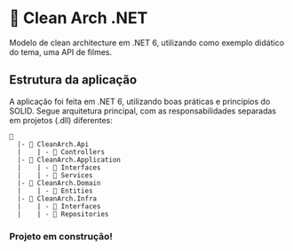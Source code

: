 # 🚧 Clean Arch .NET
Modelo de clean architecture em .NET 6, utilizando como exemplo didático do tema, uma API de filmes.

## Estrutura da aplicação

A aplicação foi feita em .NET 6, utilizando boas práticas e princípios do SOLID. Segue arquitetura principal, com as responsabilidades separadas em projetos (.dll) diferentes:

```
📁 
  |- 📁 CleanArch.Api
  |    | - 📁 Controllers
  |- 📁 CleanArch.Application
  |    | - 📁 Interfaces
  |    | - 📁 Services
  |- 📁 CleanArch.Domain
  |    | - 📁 Entities
  |- 📁 CleanArch.Infra
  |    | - 📁 Interfaces
  |    | - 📁 Repositories
```

### Projeto em construção!
